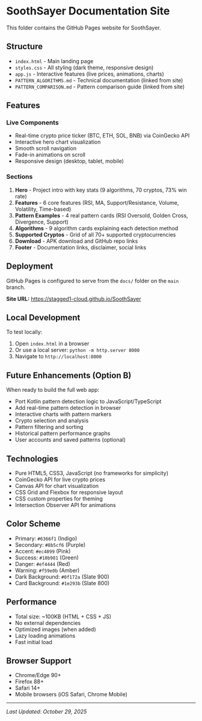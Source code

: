# SoothSayer Documentation Site

This folder contains the GitHub Pages website for SoothSayer.

## Structure

- `index.html` - Main landing page
- `styles.css` - All styling (dark theme, responsive design)
- `app.js` - Interactive features (live prices, animations, charts)
- `PATTERN_ALGORITHMS.md` - Technical documentation (linked from site)
- `PATTERN_COMPARISON.md` - Pattern comparison guide (linked from site)

## Features

### Live Components
- Real-time crypto price ticker (BTC, ETH, SOL, BNB) via CoinGecko API
- Interactive hero chart visualization
- Smooth scroll navigation
- Fade-in animations on scroll
- Responsive design (desktop, tablet, mobile)

### Sections
1. **Hero** - Project intro with key stats (9 algorithms, 70 cryptos, 73% win rate)
2. **Features** - 6 core features (RSI, MA, Support/Resistance, Volume, Volatility, Time-based)
3. **Pattern Examples** - 4 real pattern cards (RSI Oversold, Golden Cross, Divergence, Support)
4. **Algorithms** - 9 algorithm cards explaining each detection method
5. **Supported Cryptos** - Grid of all 70+ supported cryptocurrencies
6. **Download** - APK download and GitHub repo links
7. **Footer** - Documentation links, disclaimer, social links

## Deployment

GitHub Pages is configured to serve from the `docs/` folder on the `main` branch.

**Site URL:** https://stagged1-cloud.github.io/SoothSayer

## Local Development

To test locally:
1. Open `index.html` in a browser
2. Or use a local server: `python -m http.server 8000`
3. Navigate to `http://localhost:8000`

## Future Enhancements (Option B)

When ready to build the full web app:
- Port Kotlin pattern detection logic to JavaScript/TypeScript
- Add real-time pattern detection in browser
- Interactive charts with pattern markers
- Crypto selection and analysis
- Pattern filtering and sorting
- Historical pattern performance graphs
- User accounts and saved patterns (optional)

## Technologies

- Pure HTML5, CSS3, JavaScript (no frameworks for simplicity)
- CoinGecko API for live crypto prices
- Canvas API for chart visualization
- CSS Grid and Flexbox for responsive layout
- CSS custom properties for theming
- Intersection Observer API for animations

## Color Scheme

- Primary: `#6366f1` (Indigo)
- Secondary: `#8b5cf6` (Purple)
- Accent: `#ec4899` (Pink)
- Success: `#10b981` (Green)
- Danger: `#ef4444` (Red)
- Warning: `#f59e0b` (Amber)
- Dark Background: `#0f172a` (Slate 900)
- Card Background: `#1e293b` (Slate 800)

## Performance

- Total size: ~100KB (HTML + CSS + JS)
- No external dependencies
- Optimized images (when added)
- Lazy loading animations
- Fast initial load

## Browser Support

- Chrome/Edge 90+
- Firefox 88+
- Safari 14+
- Mobile browsers (iOS Safari, Chrome Mobile)

---

*Last Updated: October 29, 2025*
